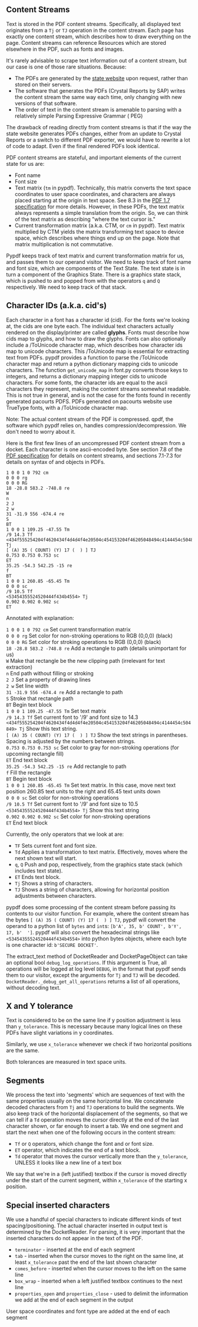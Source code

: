 Content Streams
---
Text is stored in the PDF content streams. 
Specifically, all displayed text originates from a `Tj` or `TJ` operation in the content stream.
Each page has exactly one content stream, which describes how to draw everything on the page. 
Content streams can reference Resources which are stored elsewhere in the PDF, such as fonts and images.

It's rarely advisable to scrape text information out of a content stream, but our case is one of those rare situations.
Because:

- The PDFs are generated by the [state website] upon request, rather than stored on their servers.
- The software that generates the PDFs (Crystal Reports by SAP) writes the content stream the same way each time,
  only changing with new versions of that software.
- The order of text in the content stream is amenable to parsing with a relatively simple Parsing Expressive Grammar (
  PEG)

The drawback of reading directly from content streams is that if the way the state website generates PDFs changes,
either from an update to Crystal Reports or a switch to different PDF exporter, we would have to rewrite a lot of code
to adapt.
Even if the final rendered PDFs look identical.

[state website]: https://ujsportal.pacourts.us/CaseSearch

PDF content streams are stateful, and important elements of the current state for us are:

- Font name
- Font size
- Text matrix (`tm` in pypdf). Technically, this matrix converts the text space coordinates to user space coordinates,
  and characters are always placed starting at the origin in text space. See 8.3 in the [PDF 1.7 specification][PDF] for
  more details.
  However, in these PDFs, the text matrix always represents a simple translation from the origin. So, we can think of
  the text matrix as describing "where the text cursor is."
- Current transformation matrix (a.k.a. CTM, or `cm` in pypdf).
  Text matrix multiplied by CTM yields the matrix transforming text space to device space,
  which describes where things end up on the page. Note that matrix multiplication is not commutative.

Pypdf keeps track of text matrix and current transformation matrix for us, and passes them to our operand visitor.
We need to keep track of font name and font size, which are components of the Text State.
The text state is in turn a component of the Graphics State.
There is a graphics state stack, which is pushed to and popped from with the operators `q` and `Q` respectively.
We need to keep track of that stack.



Character IDs (a.k.a. cid's)
---
Each character in a font has a character id (cid). For the fonts we're looking at, the cids are one byte each.
The individual text characters actually rendered on the display/printer are called **glyphs**.
Fonts must describe how cids map to glyphs, and how to draw the glyphs. 
Fonts can also optionally include a /ToUnicode character map, which describes how character ids map to unicode characters.
This /ToUnicode map is essential for extracting text from PDFs. 
pypdf provides a function to parse the /ToUnicode character map and return a python dictionary mapping cids to unicode characters. 
The function `get_unicode_map` in font.py converts those keys to integers, and returns a dictionary mapping integer cids to unicode characters.
For some fonts, the character ids are equal to the ascii characters they represent, making the content streams somewhat readable.
This is not true in general, and is not the case for the fonts found in recently generated pacourts PDFS.
PDFs generated on pacourts website use TrueType fonts, with a /ToUnicode character map.

Note: The actual content stream of the PDF is compressed.
qpdf, the software which pypdf relies on, handles compression/decompression.
We don't need to worry about it.

Here is the first few lines of an uncompressed PDF content stream from a docket. Each character is one ascii-encoded
byte.
See section 7.8 of the [PDF specification][PDF] for details on content streams,
and sections 7.1-7.3 for details on syntax of and objects in PDFs.

```text
1 0 0 1 0 792 cm
0 0 0 rg
0 0 0 RG
18 -28.8 583.2 -748.8 re
W
n
2 J
2 w
31 -31.9 556 -674.4 re
S
BT
1 0 0 1 109.25 -47.55 Tm
/9 14.3 Tf
<434f555254204f4620434f4d4d4f4e20504c454153204f46205048494c4144454c504849> Tj
[ (A) 35 ( COUNT) (Y) 17 (  ) ] TJ
0.753 0.753 0.753 sc
ET
35.25 -54.3 542.25 -15 re
f
BT
1 0 0 1 260.85 -65.45 Tm
0 0 0 sc
/9 10.5 Tf
<53454355524520444f434b4554> Tj
0.902 0.902 0.902 sc
ET
```
Annotated with explanation:

`1 0 0 1 0 792 cm` Set current transformation matrix \
`0 0 0 rg` Set color for non-stroking operations to RGB (0,0,0) (black)\
`0 0 0 RG` Set color for stroking operations to RGB (0,0,0) (black)\
`18 -28.8 583.2 -748.8 re` Add a rectangle to path (details unimportant for us) \
`W` Make that rectangle be the new clipping path (irrelevant for text extraction)\
`n` End path without filling or stroking\
`2 J` Set a property of drawing lines\
`2 w` Set line width\
`31 -31.9 556 -674.4 re` Add a rectangle to path\
`S` Stroke that rectangle path\
`BT` Begin text block\
`1 0 0 1 109.25 -47.55 Tm` Set text matrix\
`/9 14.3 Tf` Set current font to '/9' and font size to 14.3\
`<434f555254204f4620434f4d4d4f4e20504c454153204f46205048494c4144454c504849> Tj` Show this text string.\
`[ (A) 35 ( COUNT) (Y) 17 (  ) ] TJ` Show the text strings in parentheses. Spacing is adjusted by the numbers between
strings.\
`0.753 0.753 0.753 sc` Set color to gray for non-stroking operations (for upcoming rectangle fill)\
`ET` End text block\
`35.25 -54.3 542.25 -15 re` Add rectangle to path\
`f` Fill the rectangle\
`BT` Begin text block\
`1 0 0 1 260.85 -65.45 Tm` Set text matrix. In this case, move next text position 260.85 text units to the right and
65.45 text units down\
`0 0 0 sc` Set color for non-stroking operations\
`/9 10.5 Tf` Set current font to '/9' and font size to 10.5\
`<53454355524520444f434b4554> Tj` Show this text string\
`0.902 0.902 0.902 sc` Set color for non-stroking operations\
`ET` End text block

Currently, the only operators that we look at are:
- `TF` Sets current font and font size.
- `Td` Applies a transformation to text matrix. Effectively, moves where the next shown text will start.
- `q`, `Q` Push and pop, respectively, from the graphics state stack (which includes text state).
- `ET` Ends text block.
- `Tj` Shows a string of characters.
- `TJ` Shows a string of characters, allowing for horizontal position adjustments between characters.

pypdf does some processing of the content stream before passing its contents to our visitor function. 
For example, where the content stream has the bytes `[ (A) 35 ( COUNT) (Y) 17 (  ) ] TJ`, 
pypdf will convert the operand to a python list of `bytes` and `int`s:
`[b'A', 35, b' COUNT', b'Y', 17, b'  ']`.
pypdf will also convert the hexadecimal strings like `<53454355524520444f434b4554>` into python bytes objects, where each byte is one character id:
`b'SECURE DOCKET'`.

The extract_text method of DocketReader and DocketPageObject can take an optional bool `debug_log_operations`.
If this argument is True, all operations will be logged at log level `DEBUG`, in the format that pypdf sends them to our visitor,
except the arguments for `Tj` and `TJ` will be decoded.
`DocketReader._debug_get_all_operations` returns a list of all operations, without decoding text.

X and Y tolerance
---
Text is considered to be on the same line if y position adjustment is less than `y_tolerance`.
This is necessary because many logical lines on these PDFs have slight variations in y coordinates.

Similarly, we use `x_tolerance` whenever we check if two horizontal positions are the same.

Both tolerances are measured in text space units.

Segments
---
We process the text into 'segments' which are sequences of text with the same properties usually on the same horizontal line.
We concatenate decoded characters from `Tj` and `TJ` operations to build the segments.
We also keep track of the horizontal displacement of the segments, so that we can tell if a `Td` operation moves the cursor 
directly at the end of the last character shown, or far enough to insert a tab.
We end one segment and start the next when one of the following occurs in the content stream:
- `Tf` or `Q` operators, which change the font and or font size.
- `ET` operator, which indicates the end of a text block.
- `Td` operator that moves the cursor vertically more than the `y_tolerance`, UNLESS it looks like a new line of a text
  box

We say that we're in a (left justified) textbox if the cursor is moved directly under the start of the current segment,
within `x_tolerance` of the starting x position.

Special inserted characters
---
We use a handful of special characters to indicate different kinds of text spacing/positioning.
The actual character inserted in output text is determined by the DocketReader.
For parsing, it is very important that the inserted characters do not appear in the text of the PDF.

- `terminator` - inserted at the end of each segment
- `tab` - inserted when the cursor moves to the right on the same line, at least `x_tolerance` past the end of the last
  shown character
- `comes_before` - inserted when the cursor moves to the left on the same line
- `box_wrap` - inserted when a left justified textbox continues to the next line
- `properties_open` and `properties_close` - used to delimit the information we add at the end of each segment in the
  output

User space coordinates and font type are added at the end of each segment


[PDF]: https://opensource.adobe.com/dc-acrobat-sdk-docs/pdfstandards/PDF32000_2008.pdf